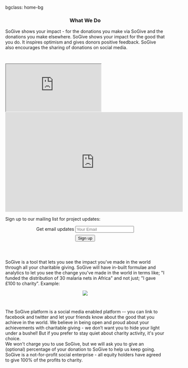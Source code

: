 bgclass: home-bg

<div class="home-bg">
</div>

<div class="col-md-12">
  <div class="col-md-offset-2 col-md-8">
    <center>
      <h3>What We Do</h3>
    </center>
    <p class="sogive-text-body">
      SoGive shows your impact - for the donations you make via SoGive and the donations you make elsewhere. SoGive shows your impact for the good that you do. It inspires optimism and gives donors positive feedback. SoGive also encourages the sharing of donations on social media.
    </p>
  </div>
</div>
<!-- Cheap vertical space, you can increase or decrease it by changing the em level-->
<div class="white-bg col-xs-12" style="height:2em;">
</div>
<!-- End of cheap vertical space -->
<div class="col-md-12 hidden-xs hidden-sm">
  <div class="col-md-offset-3 col-md-6">
    <div class="embed-responsive embed-responsive-16by9">
      <iframe class="embed-responsive-item" src="https://www.youtube.com/embed/vpuHMtZBa3E"></iframe>
    </div>
  </div>
</div>
<div class="col-md-12 visible-xs visible-sm">
  <div class="col-md-offset-3 col-md-6">
    <div class="mobilevideoWrapper">
      <iframe width="560" height="315" src="https://www.youtube.com/embed/vpuHMtZBa3E" frameborder="0" allowfullscreen></iframe>
    </div>
  </div>
</div>
<div class="col-md-12">
  <div class="col-md-offset-4 col-md-4">
    <p class="sogive-text-body-centered">
    Sign up to our mailing list for project updates: 
    </p>
    <center>
    <form id='mailing-list' action='https://sogive.soda.sh/forms-form.json' class='form-inline'>
      <input type='hidden' name='mlist' value='company-news,product-news,marketing'>
      <div class='form-group'>
        <label class=''>Get email updates</label>       
        <input class='form-control' type='email' name='email' placeholder='Your Email'>
      </div>
      <!-- Cheap vertical space, you can increase or decrease it by changing the em level-->
      <div class="white-bg col-xs-12" style="height:0.5em;">
      </div>
      <!-- End of cheap vertical space -->
      <button class="btn btn-primary" type='submit'>Sign up</button>
    </form>
    </center>
  </div>
</div>
<!-- Cheap vertical space, you can increase or decrease it by changing the em level-->
<div class="white-bg col-xs-12" style="height:2em;">
</div>
<!-- End of cheap vertical space -->
<div class="col-md-12">
  <div class="col-md-offset-2 col-md-8">
    <p class="sogive-text-body">
      SoGive is a tool that lets you see the impact you’ve made in the world through all your charitable giving. SoGive will have in-built formulae and analytics to let you see the change you've made in the world in terms like; "I funded the distribution of 30 malaria nets in Africa" and not just; "I gave £100 to charity". Example:
    </p>
  </div>
</div>
<div class="col-md-12">
  <div class="col-md-offset-2 col-md-8">
    <center>
      <img src="img/donation.to.units.infographic.png" class="img-fit">
    </center>
  </div>
</div>
<!-- Cheap vertical space, you can increase or decrease it by changing the em level-->
<div class="white-bg col-xs-12" style="height:2em;">
</div>
<!-- End of cheap vertical space -->
<div class="col-md-12">
  <div class="col-md-offset-2 col-md-8">
    <p class="sogive-text-body">
      The SoGive platform is a social media enabled platform -- you can link to facebook and twitter and let your friends know about the good that you achieve in the world. We believe in being open and proud about your achievements with charitable giving - we don’t want you to hide your light under a bushel! But if you prefer to stay quiet about charity activity, it's your choice.
      <br>
      We won't charge you to use SoGive, but we will ask you to give an (optional) percentage of your donation to SoGive to help us keep going. SoGive is a not-for-profit social enterprise - all equity holders have agreed to give 100% of the profits to charity.
    </p>
  </div>
</div>
<!-- Cheap vertical space, you can increase or decrease it by changing the em level-->
<div class="white-bg col-xs-12" style="height:1em;">
</div>
<!-- End of cheap vertical space -->
